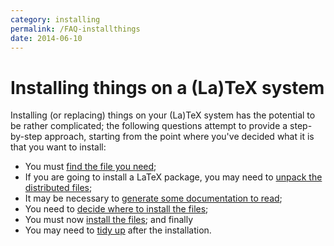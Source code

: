 ```yaml
---
category: installing
permalink: /FAQ-installthings
date: 2014-06-10
---
```


# Installing things on a (La)TeX system

Installing (or replacing) things on your (La)TeX system has the
potential to be rather complicated; the following questions attempt to
provide a step-by-step approach, starting from the point where you've
decided what it is that you want to install:
  

-  You must [find the file you need](/FAQ-install-find);
-  If you are going to install a LaTeX package, you may need to
    [unpack the distributed files](/FAQ-install-unpack);
-  It may be necessary to 
    [generate some documentation to read](/FAQ-install-doc);
-  You need to 
    [decide where to install the files](/FAQ-install-where);
-  You must now [install the files](/FAQ-inst-wlcf); and
    finally
-  You may need to [tidy up](/FAQ-inst-tidy) after the installation.

